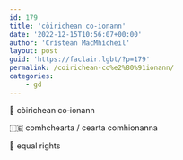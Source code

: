 ```yaml
---
id: 179
title: 'còirichean co‑ionann'
date: '2022-12-15T10:56:07+00:00'
author: 'Crìstean MacMhìcheil'
layout: post
guid: 'https://faclair.lgbt/?p=179'
permalink: /coirichean-co%e2%80%91ionann/
categories:
    - gd
---
```


&#x1f3f4;&#xe0067;&#xe0062;&#xe0073;&#xe0063;&#xe0074;&#xe007f; còirichean co‑ionann

&#x1f1ee;&#x1f1ea; comhchearta / cearta comhionanna

&#x1f3f4;&#xe0067;&#xe0062;&#xe0065;&#xe006e;&#xe0067;&#xe007f; equal rights
